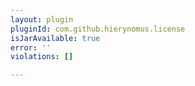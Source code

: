 ```yaml
---
layout: plugin
pluginId: com.github.hierynomus.license
isJarAvailable: true
error: ''
violations: []

---
```

